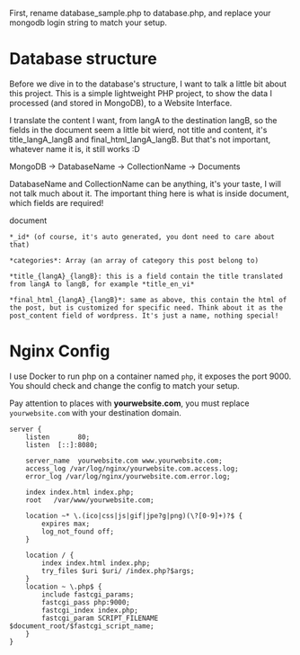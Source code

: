 First, rename database_sample.php to database.php, and replace your mongodb login string to match your setup.

# Database structure

Before we dive in to the database's structure, I want to talk a little bit about this project. This is a simple lightweight PHP project, to show the data I processed (and stored in MongoDB), to a Website Interface.

I translate the content I want, from langA to the destination langB, so the fields in the document seem a little bit wierd, not title and content, it's title_langA_langB and final_html_langA_langB. But that's not important, whatever name it is, it still works :D

MongoDB -> DatabaseName -> CollectionName -> Documents

DatabaseName and CollectionName can be anything, it's your taste, I will not talk much about it.
The important thing here is what is inside document, which fields are required!

document

    *_id* (of course, it's auto generated, you dont need to care about that)

    *categories*: Array (an array of category this post belong to)

    *title_{langA}_{langB}: this is a field contain the title translated from langA to langB, for example *title_en_vi*
    
    *final_html_{langA}_{langB}*: same as above, this contain the html of the post, but is customized for specific need. Think about it as the post_content field of wordpress. It's just a name, nothing special!


# Nginx Config

I use Docker to run php on a container named `php`, it exposes the port 9000. You should check and change the config to match your setup.

Pay attention to places with **yourwebsite.com**, you must replace `yourwebsite.com` with your destination domain.

```
server {
    listen       80;
    listen  [::]:8080;

    server_name  yourwebsite.com www.yourwebsite.com;
    access_log /var/log/nginx/yourwebsite.com.access.log;
    error_log /var/log/nginx/yourwebsite.com.error.log;

    index index.html index.php;
    root   /var/www/yourwebsite.com;

    location ~* \.(ico|css|js|gif|jpe?g|png)(\?[0-9]+)?$ {
        expires max;
        log_not_found off;
    }

    location / {
        index index.html index.php;
        try_files $uri $uri/ /index.php?$args;
    }
    location ~ \.php$ {
        include fastcgi_params;
        fastcgi_pass php:9000;
        fastcgi_index index.php;
        fastcgi_param SCRIPT_FILENAME $document_root/$fastcgi_script_name;
    }
}
```